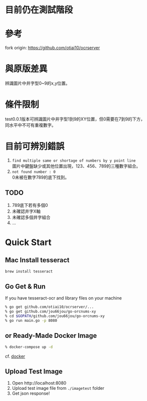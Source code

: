 # 目前仍在測試階段
# 參考
fork origin: https://github.com/otiai10/ocrserver

# 與原版差異
辨識圖片中井字型0~9的x,y位置。

# 條件限制
test0.0.1版本可辨識圖片中井字型1到9的XY位置，但0需要在7到9的下方，  
同水平中不可有重複數字。

# 目前可辨別錯誤
1. `find multiple same or shortage of numbers by y point line`  
圖片中鍵盤缺少或其他位置出現，123、456、789的三種數字組合。
2. `not found number : 0`  
0未被在數字789的底下找到。  

## TODO
1. 789底下若有多個0
2. 未確認井字X軸
3. 未確認多個井字組合
4. ...

# Quick Start

## Mac Install tesseract

```sh
brew install tesseract
```

## Go Get & Run

If you have tesseract-ocr and library files on your machine  

```sh
% go get github.com/otiai10/ocrserver/...
% go get github.com/jou66jou/go-orcnums-xy
% cd $GOPATH/github.com/jou66jou/go-orcnums-xy
% go run main.go -p 8080
```  

## or Ready-Made Docker Image

```sh
% docker-compose up -d
```

cf. [docker](https://www.docker.com/products/docker-toolbox)

## Upload Test Image

1. Open http://localhost:8080
2. Upload test image file from `./imagetest` folder 
3. Get json response!
